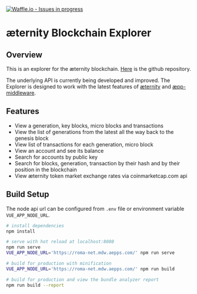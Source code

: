[![Waffle.io - Issues in progress](https://badge.waffle.io/aeternity/aepp-blockchain-explorer.png?label=in%20progress&title=In%20Progress)](http://waffle.io/aeternity/aepp-blockchain-explorer)
# æternity Blockchain Explorer

## Overview
This is an explorer for the æternity blockchain. [Here](https://github.com/aeternity/aepp-blockchain-explorer) is the github repository.

The underlying API is currently being developed and improved. The Explorer is designed to work with the latest features of [æternity](https://github.com/aeternity/aeternity) and [æpp-middleware](https://github.com/aeternity/aepp-middleware).

## Features
- View a generation, key blocks, micro blocks and transactions
- View the list of generations from the latest all the way back to the genesis block
- View list of transactions for each generation, micro block
- View an account and see its balance
- Search for accounts by public key
- Search for blocks, generation, transaction by their hash and by their position in the blockchain
- View æternity token market exchange rates via coinmarketcap.com api


## Build Setup

The node api url can be configured from `.env` file or environment variable `VUE_APP_NODE_URL`.

```bash
# install dependencies
npm install

# serve with hot reload at localhost:8080
npm run serve
VUE_APP_NODE_URL='https://roma-net.mdw.aepps.com/' npm run serve

# build for production with minification
VUE_APP_NODE_URL='https://roma-net.mdw.aepps.com/' npm run build

# build for production and view the bundle analyzer report
npm run build --report
```
